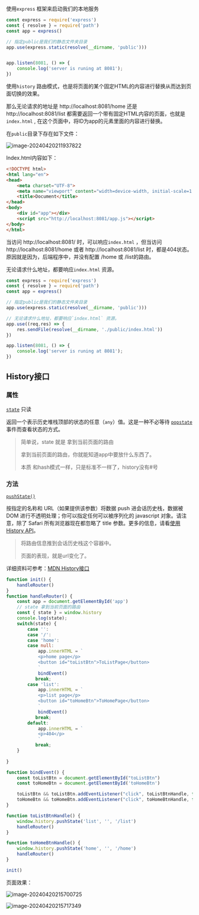 使用`express` 框架来启动我们的本地服务

~~~js
const express = require('express')
const { resolve } = require('path')
const app = express()

// 指定public是我们的静态文件夹目录
app.use(express.static(resolve(__dirname, 'public')))


app.listen(8081, () => {
    console.log('server is runing at 8081');
})
~~~



使用`history` 路由模式，也是将页面的某个固定HTML的内容进行替换从而达到页面切换的效果。

那么无论请求的地址是 http://localhost:8081/home 还是 http://localhost:8081/list  都需要返回一个带有固定HTML内容的页面，也就是`index.html` , 在这个页面中，将ID为app的元素里面的内容进行替换。

在`public`目录下存在如下文件：

![image-20240420211937822](https://static.woku.net/blog/image-20240420211937822.png)

Index.html内容如下：

~~~html
<!DOCTYPE html>
<html lang="en">
<head>
    <meta charset="UTF-8">
    <meta name="viewport" content="width=device-width, initial-scale=1.0">
    <title>Document</title>
</head>
<body>
    <div id="app"></div>
    <script src="http://localhost:8081/app.js"></script>
</body>
</html>
~~~

当访问 http://localhost:8081/ 时，可以响应`index.html` ，但当访问 http://localhost:8081/home 或者 http://localhost:8081/list 时，都是404状态。原因就是因为，后端程序中，并没有配置 /home 或 /list的路由。

无论请求什么地址，都要响应`index.html` 资源。

~~~js
const express = require('express')
const { resolve } = require('path')
const app = express()

// 指定public是我们的静态文件夹目录
app.use(express.static(resolve(__dirname, 'public')))

// 无论请求什么地址，都要响应`index.html` 资源。
app.use((req,res) => {
    res.sendFile(resolve(__dirname, './public/index.html'))
})

app.listen(8081, () => {
    console.log('server is runing at 8081');
})
~~~

## History接口

### 属性

[`state`](https://developer.mozilla.org/zh-CN/docs/Web/API/History/state) 只读

返回一个表示历史堆栈顶部的状态的任意（`any`）值。这是一种不必等待 [`popstate`](https://developer.mozilla.org/zh-CN/docs/Web/API/Window/popstate_event) 事件而查看状态的方式。

> 简单说，state 就是 拿到当前页面的路由
>
> 拿到当前页面的路由，你就能知道app中要放什么东西了。
>
> 本质 和hash模式一样，只是标准不一样了，history没有#号

### 方法

[`pushState()`](https://developer.mozilla.org/zh-CN/docs/Web/API/History/pushState)

按指定的名称和 URL（如果提供该参数）将数据 push 进会话历史栈，数据被 DOM 进行不透明处理；你可以指定任何可以被序列化的 javascript 对象。请注意，除了 Safari 所有浏览器现在都忽略了 title 参数。更多的信息，请看[使用 History API](https://developer.mozilla.org/zh-CN/docs/Web/API/History_API)。

> 将路由信息推到会话历史栈这个容器中。
>
> 页面的表现，就是url变化了。

详细资料可参考：[MDN History接口](https://developer.mozilla.org/zh-CN/docs/Web/API/History)

~~~js
function init() {
    handleRouter()
}
function handleRouter() {
    const app = document.getElementById('app')
    // state 拿到当前页面的路由
    const { state } = window.history
    console.log(state);
    switch(state) {
        case '':
        case '/':
        case 'home':
        case null:
            app.innerHTML = `
            <p>home page</p>
            <button id="toListBtn">ToListPage</button>
            `
            bindEvent()
           break;
        case 'list':
            app.innerHTML = `
            <p>list page</p>
            <button id="toHomeBtn">ToHomePage</button>
            `
            bindEvent()
           break;
        default:
            app.innerHTML = `
            <p>404</p>
            `
           break;
    }
       
}

function bindEvent() {
    const toListBtn = document.getElementById("toListBtn")
    const toHomeBtn = document.getElementById('toHomeBtn')

    toListBtn && toListBtn.addEventListener("click", toListBtnHandle, false)
    toHomeBtn && toHomeBtn.addEventListener("click", toHomeBtnHandle, false)
}

function toListBtnHandle() {
    window.history.pushState('list', '', '/list')
    handleRouter()
}

function toHomeBtnHandle() {
    window.history.pushState('home', '', '/home')
    handleRouter()
}

init()
~~~

页面效果：

![image-20240420215700725](https://static.woku.net/blog/image-20240420215700725.png)

![image-20240420215717349](https://static.woku.net/blog/image-20240420215717349.png)
